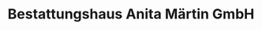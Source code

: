 ---
title: "Bestattungshaus Anita Märtin GmbH"
url: /leonberg/bestattungshaus-anita-maertin-gmbh/
shop: Bestattungen
---